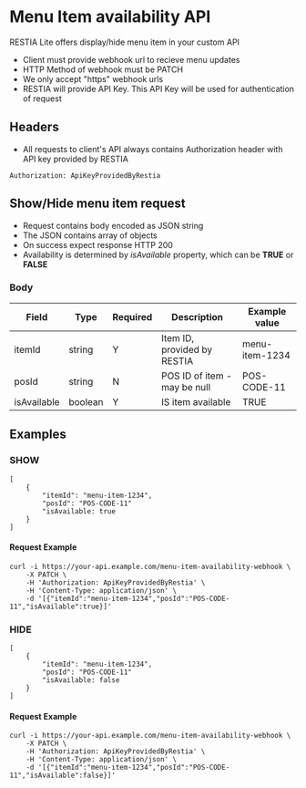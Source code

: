 Menu Item availability API
=========================

RESTIA Lite offers display/hide menu  item in your custom API

- Client must provide webhook url to recieve menu updates
- HTTP Method of webhook must be PATCH
- We only accept "https" webhook urls
- RESTIA will provide API Key. This API Key will be used for authentication of request


Headers
---------------------
- All requests to client's API always contains Authorization header with API key provided by RESTIA
```
Authorization: ApiKeyProvidedByRestia
```

Show/Hide menu item request
---------------------
- Request contains body encoded as JSON string
- The JSON contains array of objects
- On success expect response HTTP 200
- Availability is determined by _isAvailable_ property, which can be __TRUE__ or __FALSE__


### Body
Field|Type|Required|Description|Example value|
|---            |---                |---|---|---|
|itemId         |string             | Y | Item ID, provided by RESTIA | menu-item-1234  |
|posId          |string             | N | POS ID of item - may be null  | POS-CODE-11 |
|isAvailable    |boolean            | Y | IS item available | TRUE |


Examples
---------------------

### SHOW
```
[
    {
        "itemId": "menu-item-1234",
        "posId": "POS-CODE-11"
        "isAvailable: true
    }
]
```

#### Request Example
```
curl -i https://your-api.example.com/menu-item-availability-webhook \
    -X PATCH \
    -H 'Authorization: ApiKeyProvidedByRestia' \
    -H 'Content-Type: application/json' \
    -d '[{"itemId":"menu-item-1234","posId":"POS-CODE-11","isAvailable":true}]'
```

### HIDE
```
[
    {
        "itemId": "menu-item-1234",
        "posId": "POS-CODE-11"
        "isAvailable: false
    }
]
```

#### Request Example
```
curl -i https://your-api.example.com/menu-item-availability-webhook \
    -X PATCH \
    -H 'Authorization: ApiKeyProvidedByRestia' \
    -H 'Content-Type: application/json' \
    -d '[{"itemId":"menu-item-1234","posId":"POS-CODE-11","isAvailable":false}]'
```

